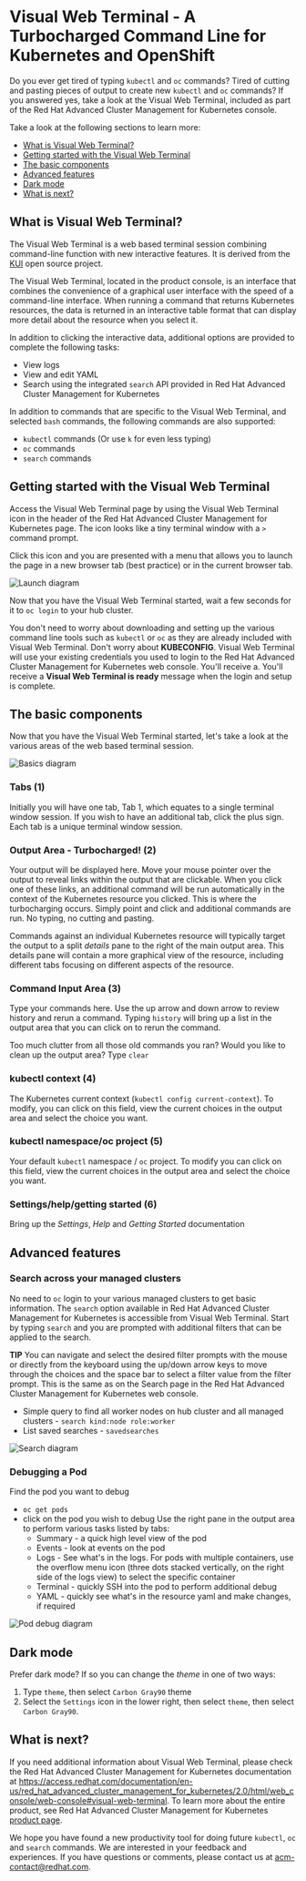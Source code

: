 # Visual Web Terminal - A Turbocharged Command Line for Kubernetes and OpenShift

Do you ever get tired of typing `kubectl` and `oc` commands? Tired of cutting and pasting pieces of output to create new `kubectl` and `oc` commands? If you answered yes, take a look at the Visual Web Terminal, included as part of the Red Hat Advanced Cluster Management for Kubernetes console.

Take a look at the following sections to learn more:

* [What is Visual Web Terminal?](#what-is-visual-web-terminal)
* [Getting started with the Visual Web Terminal](#getting-started-with-the-visual-web-terminal)
* [The basic components](#the-basic-components)
* [Advanced features](#advanced-features)
* [Dark mode](#dark-mode)
* [What is next?](#what-is-next)

## What is Visual Web Terminal?

The Visual Web Terminal is a web based terminal session combining command-line function with new interactive features. It is derived from the [KUI](https://github.com/IBM/kui) open source project.

The Visual Web Terminal, located in the product console, is an interface that combines the convenience of a graphical user interface with the speed of a command-line interface. When running a command that returns Kubernetes resources, the data is returned in an interactive table format that can display more detail about the resource when you select it.

In addition to clicking the interactive data, additional options are provided to complete the following tasks:

- View logs
- View and edit YAML
- Search using the integrated `search` API provided in Red Hat Advanced Cluster Management for Kubernetes  

In addition to commands that are specific to the Visual Web Terminal, and selected `bash` commands, the following commands are also supported:

- `kubectl` commands (Or use `k` for even less typing)
- `oc` commands
- `search` commands


## Getting started with the Visual Web Terminal

Access the Visual Web Terminal page by using the Visual Web Terminal icon in the header of the Red Hat Advanced Cluster Management for Kubernetes page. The icon looks like a tiny terminal window with a `>` command prompt.

Click this icon and you are presented with a menu that allows you to launch the page in a new browser tab (best practice) or in the current browser tab.

![Launch diagram](images/VisualWebTerminalLaunch.gif)

Now that you have the Visual Web Terminal started, wait a few seconds for it to `oc login` to your hub cluster.

You don't need to worry about downloading and setting up the various command line tools such as `kubectl` or `oc` as they are already included with Visual Web Terminal. Don't worry about **KUBECONFIG**. Visual Web Terminal will use your existing credentials you used to login to the Red Hat Advanced Cluster Management for Kubernetes web console. You'll receive a. You'll receive a **Visual Web Terminal is ready** message when the login and setup is complete.

## The basic components

Now that you have the Visual Web Terminal started, let's take a look at the various areas of the web based terminal session.

![Basics diagram](images/VisualWebTerminalBasics.png)

### Tabs (1)  
Initially you will have one tab, Tab 1, which equates to a single terminal window session. If you wish to have an additional tab, click the plus sign. Each tab is a unique terminal window session.

### Output Area - Turbocharged! (2)
Your output will be displayed here. Move your mouse pointer over the output to reveal links within the output that are clickable. When you click one of these links, an additional command will be run automatically in the context of the Kubernetes resource you clicked. This is where the turbocharging occurs. Simply point and click and additional commands are run. No typing, no cutting and pasting.

Commands against an individual Kubernetes resource will typically target the output to a split *details* pane to the right of the main output area. This details pane will contain a more graphical view of the resource, including different tabs focusing on different aspects of the resource.

### Command Input Area (3)
Type your commands here. Use the up arrow and down arrow to review history and rerun a command. Typing `history` will bring up a list in the output area that you can click on to rerun the command.

Too much clutter from all those old commands you ran? Would you like to clean up the output area? Type `clear`

### kubectl context (4)
The Kubernetes current context (`kubectl config current-context`). To modify, you can click on this field, view the current choices in the output area and select the choice you want.

### kubectl namespace/oc project (5)
Your default `kubectl` namespace / `oc` project. To modify you can click on this field, view the current choices in the output area and select the choice you want.

### Settings/help/getting started (6)
Bring up the *Settings*, *Help* and *Getting Started* documentation

## Advanced features

### Search across your managed clusters
No need to `oc` login to your various managed clusters to get basic information. The `search` option available in Red Hat Advanced Cluster Management for Kubernetes is accessible from Visual Web Terminal. Start by typing `search` and you are prompted with additional filters that can be applied to the search.

**TIP** You can navigate and select the desired filter prompts with the mouse or directly from the keyboard using the up/down arrow keys to move through the choices and the space bar to select a filter value from the filter prompt. This is the same as on the Search page in the Red Hat Advanced Cluster Management for Kubernetes web console.

- Simple query to find all worker nodes on hub cluster and all managed clusters - `search kind:node role:worker`
- List saved searches - `savedsearches`


![Search diagram](images/VisualWebTerminalSearch.png)


### Debugging a Pod


Find the pod you want to debug
- `oc get pods`
- click on the pod you wish to debug
Use the right pane in the output area to perform various tasks listed by tabs:
  - Summary  - a quick high level view of the pod
  - Events - look at events on the pod
  - Logs - See what's in the logs. For pods with multiple containers, use the overflow menu icon (three dots stacked vertically, on the right side of the logs view) to select the specific container
  - Terminal - quickly SSH into the pod to perform additional debug  
  - YAML - quickly see what's in the resource yaml and make changes, if required

![Pod debug diagram](images/VisualWebTerminalPodDebug.png)


## Dark mode

Prefer dark mode? If so you can change the *theme* in one of two ways:
1. Type `theme`, then select `Carbon Gray90` theme
2. Select the `Settings` icon in the lower right, then select `theme`, then select `Carbon Gray90`.

## What is next?

If you need additional information about Visual Web Terminal, please check the Red Hat Advanced Cluster Management for Kubernetes documentation at https://access.redhat.com/documentation/en-us/red_hat_advanced_cluster_management_for_kubernetes/2.0/html/web_console/web-console#visual-web-terminal. To learn more about the entire product, see Red Hat Advanced Cluster Management for Kubernetes [product page](https://www.redhat.com/en/technologies/management/advanced-cluster-management).

We hope you have found a new productivity tool for doing future `kubectl`,  `oc` and `search` commands. We are interested in your feedback and experiences. If you have questions or comments, please contact us at acm-contact@redhat.com.
